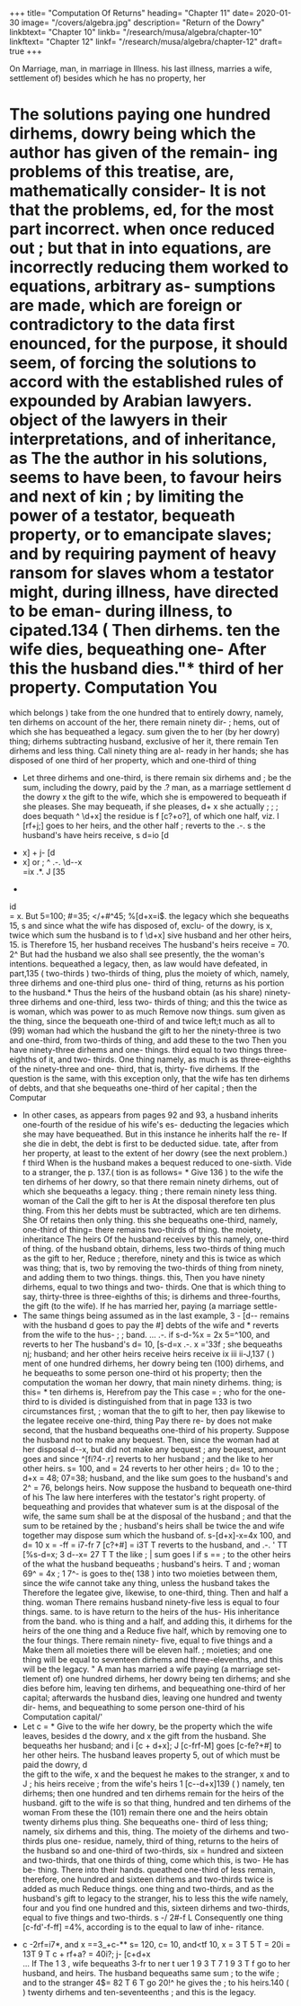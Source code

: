 +++
title=  "Computation Of Returns"
heading=  "Chapter 11"
date=  2020-01-30
image=  "/covers/algebra.jpg"
description=  "Return of the Dowry"
linkbtext=  "Chapter 10"
linkb=  "/research/musa/algebra/chapter-10"
linkftext=  "Chapter 12"
linkf=  "/research/musa/algebra/chapter-12"
draft=  true
+++

On Marriage, man, in
marriage
in Illness.
his last illness, marries a wife,
settlement
of) besides which he has no property, her

The solutions
paying
one hundred dirhems,
dowry being
which the author has given of the remain-
ing problems of this treatise, are, mathematically consider-
It is not that the problems,
ed, for the most part incorrect.
when once reduced
out
;
but that
in
into equations, are incorrectly
reducing them
worked
to equations, arbitrary as-
sumptions are made, which are foreign or contradictory to
the data first enounced, for the purpose, it should seem, of
forcing the solutions to accord with the established rules of
expounded by Arabian lawyers.
object of the lawyers in their interpretations, and of
inheritance, as
The
the author in his solutions, seems to have been, to favour
heirs
and next of kin
;
by
limiting the
power of a
testator,
bequeath property, or to emancipate slaves;
and by requiring payment of heavy ransom for slaves whom
a testator might, during illness, have directed to be eman-
during illness, to
cipated.134
(
Then
dirhems.
ten
the wife dies, bequeathing one-
After this the husband dies."*
third of her property.
Computation
You
= 
which belongs
)
take from the one hundred that
to
entirely
dowry, namely, ten dirhems
on account of the
her,
there remain ninety dir-
;
hems, out of which she has bequeathed a legacy.
sum given
the
to her (by her
dowry) thing;
dirhems
subtracting
husband, exclusive of her
it,
there remain
Ten dirhems and
less thing.
Call
ninety
thing are al-
ready in her hands; she has disposed of one third of
her property, which
and one-third of thing
* Let
three dirhems and one-third,
is
there remain six dirhems and
;
be the sum, including the dowry, paid by the
.?
man, as a marriage settlement d the dowry x the gift to
the wife, which she is empowered to bequeath if she pleases.
She may bequeath, if she pleases, d+ x she actually
;
;
;
does bequath ^ \d+x] the residue is f [c?+o?], of which
one half, viz. l [rf+j;] goes to her heirs, and the other half
;
reverts to the
.-.
s
the
husband's
have
heirs
receive, s
d=io
[d
+ x] +
j-
[d
+ x]
or
;
^
.-.
\d-\-x\
=ix
.*.
J
[35
-
id\
= x.
But 5=100;
#=35; </+#^45; %[d+x\=i$.
the legacy which she bequeaths
15,
s
and since what the wife has disposed of, exclu-
of the dowry, is x, twice which sum the husband is to
f \d+x]
sive
husband
and her other
heirs,
15.
is
Therefore
15, her husband receives
The husband's
heirs receive
= 70.
2^
But had the husband
we
also
shall see presently, the
the woman's intentions.
bequeathed a legacy, then, as
law would have defeated, in part,135
(
two-thirds
)
two-thirds of thing,
plus
the moiety of
which, namely, three dirhems and one-third plus one-
third of thing, returns as his portion to the husband.*
Thus
the heirs of the husband obtain (as his share)
ninety-three dirhems and one-third, less two- thirds of
thing; and this
the
twice as
is
woman, which was
power
to
as
much
Remove now
things.
sum given
as the
thing, since the
bequeath one-third of
and twice
left;t
much
as
all
to (99)
woman had
which the husband
the gift to her
the ninety-three
is
two
and one-third,
from two-thirds of thing, and add these to the two
Then you have ninety-three dirhems and one-
things.
third equal to two things
three-eighths of
it,
and two- thirds. One thing
namely, as
much
is
as three-eighths
of the ninety-three and one- third, that
is,
thirty- five
dirhems.
If the question
is
the same, with this exception only,
that the wife has ten dirhems of debts,
and
that she
bequeaths one-third of her capital ; then the Computar
* In other
cases, as appears from pages 92 and 93, a
husband inherits one-fourth of the residue of his wife's es-
deducting the legacies which she may have
bequeathed. But in this instance he inherits half the re-
If she die in debt, the debt is first to be deducted
sidue.
tate,
after
from her property, at least to the extent of her dowry (see
the next problem.)
f
third
When
is
the husband
makes a bequest
reduced to one-sixth.
Vide
to a stranger, the
p. 137.(
tion
is
as follows= *
Give
136
)
to the wife the ten
dirhems of
her dowry, so that there remain ninety dirhems, out of
which she bequeaths a legacy.
thing
;
there remain ninety less thing.
woman
of the
Call the gift to her
is
At
the disposal
therefore ten plus thing.
From
this
her debts must be subtracted, which are ten dirhems.
She
Of
retains then only thing.
this
she bequeaths
one-third, namely, one-third of thing=  there remains
two-thirds of thing.
the moiety,
inheritance
The
heirs
Of
the husband receives by
this
namely, one-third of thing.
of the husband obtain,
dirhems, less two-thirds of thing
much
as the gift to her,
Reduce
;
therefore, ninety
and
this is twice as
which was thing; that
is,
two
by removing the two-thirds of
thing from ninety, and adding them to two things.
things.
this,
Then you have ninety dirhems, equal to two things
and two- thirds. One
that
is
which
thing
to say, thirty-three
is
three-eighths of this;
is
dirhems and three-fourths,
the gift (to the wife).
If he has married her,
paying (a marriage settle-
* The same
things being assumed as in the last example,
3 - [d-\-
remains
with the husband d goes to pay the
#]
debts of the wife and * reverts from the wife to the hus-
;
;
band.
...
.-.
if
s-d-%x = 2x
5=^100, and
reverts to her
The husband's
d= 10,
[s-d\=x
.-.
x ='33f
;
she bequeaths
nj;
husband; and her other heirs receive
heirs receive ix
iii
ii-J,137
(
)
ment of one hundred dirhems, her dowry being ten (100)
dirhems, and he bequeaths to some person one-third ot
his property; then the computation
the woman
her dowry, that
main ninety dirhems.
thing;
is
this= *
ten dirhems
is,
Herefrom pay the
This case
= 
;
who
for the one-third
to
is
divided
is
distinguished from that in page 133
is
two circumstances
first,
;
woman
that the
to
gift to her,
then pay likewise to the legatee
receive one-third, thing
Pay
there re-
by
does not make
second, that the husband bequeaths one-third
of his property.
Suppose the husband not to make any bequest. Then,
since the woman had at her disposal d-\-x, but did not make
any bequest
;
any bequest,
amount goes
and since
^[fi?4-.r]
reverts to her
husband
;
and the
like
to her other heirs.
s=
100, and
= 24 reverts
to her other heirs
;
d= 10
to the
;
d+x = 48;
07=38;
husband, and the like sum goes
to the husband's
and 2^ = 76, belongs
heirs.
Now
suppose the husband to bequeath one-third of his
The law here interferes with the testator's right
property.
of bequeathing and provides that whatever sum is at the
disposal of the wife, the same sum shall be at the disposal
of the husband ; and that the sum to be retained by the
;
husband's heirs shall be twice the
and wife together may dispose
sum which
the husband
of.
s-[d+x]-x=4x
100, and d= 10 x = -ff = i7-fr
7
[c?+#] = i3T T reverts to the husband, and
.-.
'
TT [%s-d\=x;
3
d-\-x= 27 T T
the like
;
|
sum goes
l
if s ==
;
to the other heirs of the
what the husband bequeaths
;
husband's heirs.
T
and
;
woman
69^ = 4x
;
1
7^-
is
goes to the(
138
)
into two moieties between them, since the wife cannot
take any thing, unless the husband takes the
Therefore
the legatee
give, likewise, to
one-third, thing.
Then
and half a
thing.
woman
There remains
husband ninety-five
less
is equal to four things.
same.
to
is
have
return to the heirs of the hus-
His inheritance from the
band.
who
is
thing and a half, and adding
this,
it
dirhems
for the heirs of the
one thing and a
Reduce
five
half,
which
by removing one
to the
four things.
There remain ninety- five, equal to five things and a
Make them all moieties there will be eleven
half.
;
moieties;
and one thing
will
be equal to seventeen
dirhems and three-elevenths, and
this
will
be the
legacy.
"
A man
has married a wife paying (a marriage
set-
tlement of) one hundred dirhems, her dowry being ten
dirhems; and she dies before him, leaving ten dirhems,
and bequeathing one-third of her capital; afterwards
the husband dies, leaving one hundred and twenty dir-
hems, and bequeathing to some person one-third of his
Computation
capital/'
* Let
c
= *
Give
to the wife her
dowry,
be the property which the wife leaves, besides d
the dowry, and x the gift from the husband.
She bequeaths
her husband; and i
[c + d+x];
J [c-frf-M] goes
[c-fe?+#] to her other heirs. The husband leaves property
5, out of which must be paid the dowry, d\
the gift to the
wife, x and the bequest he makes to the stranger, x
and
to
J
;
his heirs receive
;
from the wife's heirs 1 [c-\-d+x]139
(
)
namely, ten dirhems; then one hundred and ten dirhems
remain for the heirs of the husband.
gift to the wife
is
so that
thing,
hundred and ten dirhems
of the
woman
From
these the (101)
remain
there
one
and the heirs
obtain twenty dirhems plus thing. She
bequeaths one- third of
less thing;
namely, six dirhems and
this,
thing. The moiety of the
dirhems
and two-thirds plus one-
residue, namely,
third of thing, returns to the heirs of the husband so
and one-third of
two-thirds,
six
= 
hundred and sixteen and two-thirds,
that one
thirds of thing,
come
which
this,
is
two-
He has be-
thing. There
into their hands.
queathed one-third of
less
remain, therefore, one hundred and sixteen dirhems
and two-thirds
twice
is
added
as
much
Reduce
things.
one thing and two-thirds, and
as the husband's gift to
legacy to the stranger,
his
to
less
this
the wife
namely, four
and you find one hundred and
this,
sixteen dirhems and two-thirds, equal to five things
and two-thirds.
s
-/
2#-f L
Consequently one thing
[c-fd'-f-ff]
=4%, according
is
to the
equal to
law of inhe-
ritance.
+ c -2rf=i7*, and x ==3_+c-**
s= 120, c= 10, and<tf 10, x = 3 T 5 T = 20i
= 13T 9 T
c + rf+a? = 40i?;
j- [c+d+x\
...
If
The
1
3 ,
wife bequeaths
3-fr to ner
t uer
1
9
3 T 7
1
9
3 T f go to her husband,
and
heirs.
The husband bequeaths
same sum
;
to the wife
;
and
to the stranger
4$= 82 T 6 T
go
20!^ he gives the
;
to his heirs.140
(
)
twenty dirhems and ten-seventeenths
;
and
this
is
the
legacy.

